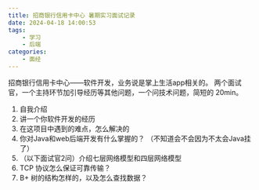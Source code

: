 ```yaml
---
title: 招商银行信用卡中心 暑期实习面试记录
date: 2024-04-18 14:00:53
tags:
    - 学习
    - 后端
categories:
    - 面经
---
```


招商银行信用卡中心——软件开发，业务说是掌上生活app相关的。
两个面试官，一个主持环节加引导经历等其他问题，一个问技术问题，简短的 20min。
1. 自我介绍
2. 讲一个你软件开发的经历
3. 在这项目中遇到的难点，怎么解决的
4. 你对Java和web后端开发有什么掌握的？
    （不知道会不会因为不太会Java挂了）
5. （以下面试官2问）介绍七层网络模型和四层网络模型
6. TCP 协议怎么保证可靠传输？
7. B+ 树的结构怎样的，以及怎么查找数据？
